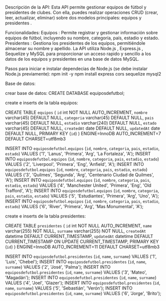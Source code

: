 Descripción de la API:
Esta API permite gestionar equipos de fútbol y presidentes de clubes. Con ella, puedes realizar operaciones CRUD (crear, leer, actualizar, eliminar) sobre dos modelos principales: equipos y presidentes .

Funcionalidades:
Equipos : Permite registrar y gestionar información sobre equipos de fútbol, ​​incluyendo su nombre, categoría, país, estadio y estado.
Presidentes : Gestiona los presidentes de los equipos, permitiéndole almacenar su nombre y apellido.
La API utiliza Node.js , Express.js , Sequelize y MySQL para proporcionar un acceso rapido y sencillo a los datos de los equipos y presidentes en una base de datos MySQL.

Pasos para iniciar e instalar dependecias de Node.js (se debe instalar Node.js previamente): 
npm init -y
npm install express cors sequelize mysql2

Base de datos:

crear base de datos:
CREATE DATABASE equiposdefutbol;

create e inserts de la tabla equipos:

CREATE TABLE `equipos` (
  `id` int NOT NULL AUTO_INCREMENT,
  `nombre` varchar(45) DEFAULT NULL,
  `categoria` varchar(45) DEFAULT NULL,
  `pais` varchar(45) DEFAULT NULL,
  `estadio` varchar(240) DEFAULT NULL,
  `estado` varchar(45) DEFAULT NULL,
  `createdAt` date DEFAULT NULL,
  `updatedAt` date DEFAULT NULL,
  PRIMARY KEY (`id`)
) ENGINE=InnoDB AUTO_INCREMENT=7 DEFAULT CHARSET=utf8mb3

INSERT INTO `equiposdefutbol`.`equipos` (`id`, `nombre`, `categoria`, `pais`, `estadio`, `estado`) VALUES ('1', 'Lanus', 'Primera', 'Arg', 'La Fortaleza', 'A');
INSERT INTO `equiposdefutbol`.`equipos` (`id`, `nombre`, `categoria`, `pais`, `estadio`, `estado`) VALUES ('2', 'Liverpool', 'Primera', 'Eng', 'Anfield', 'A');
INSERT INTO `equiposdefutbol`.`equipos` (`id`, `nombre`, `categoria`, `pais`, `estadio`, `estado`) VALUES ('3', 'Quilmes', 'Segunda', 'Arg', 'Centenario Ciudad de Quilmes', 'A');
INSERT INTO `equiposdefutbol`.`equipos` (`id`, `nombre`, `categoria`, `pais`, `estadio`, `estado`) VALUES ('4', 'Manchester United', 'Primera', 'Eng', 'Old Trafford', 'A');
INSERT INTO `equiposdefutbol`.`equipos` (`id`, `nombre`, `categoria`, `pais`, `estadio`, `estado`) VALUES ('5', 'Estudiantes', 'Primera', 'Arg', 'Uno', 'A');
INSERT INTO `equiposdefutbol`.`equipos` (`id`, `nombre`, `categoria`, `pais`, `estadio`, `estado`) VALUES ('6', 'River', 'Primera', 'Arg', 'Mas Monumental', 'A');

create e inserts de la tabla presidentes:

CREATE TABLE `presidentes` (
  `id` int NOT NULL AUTO_INCREMENT,
  `name` varchar(255) NOT NULL,
  `surname` varchar(255) NOT NULL,
  `createdAt` datetime DEFAULT CURRENT_TIMESTAMP,
  `updatedAt` datetime DEFAULT CURRENT_TIMESTAMP ON UPDATE CURRENT_TIMESTAMP,
  PRIMARY KEY (`id`)
) ENGINE=InnoDB AUTO_INCREMENT=11 DEFAULT CHARSET=utf8mb3

INSERT INTO `equiposdefutbol`.`presidentes` (`id`, `name`, `surname`) VALUES ('1', 'Luis', 'Chebel');
INSERT INTO `equiposdefutbol`.`presidentes` (`id`, `name`, `surname`) VALUES ('2', 'José', 'Palma');
INSERT INTO `equiposdefutbol`.`presidentes` (`id`, `name`, `surname`) VALUES ('3', 'Mateo', 'Magadán');
INSERT INTO `equiposdefutbol`.`presidentes` (`id`, `name`, `surname`) VALUES ('4', 'Joel', 'Glazer');
INSERT INTO `equiposdefutbol`.`presidentes` (`id`, `name`, `surname`) VALUES ('5', 'Sebastián', 'Verón');
INSERT INTO `equiposdefutbol`.`presidentes` (`id`, `name`, `surname`) VALUES ('6', 'Jorge', 'Brito');

